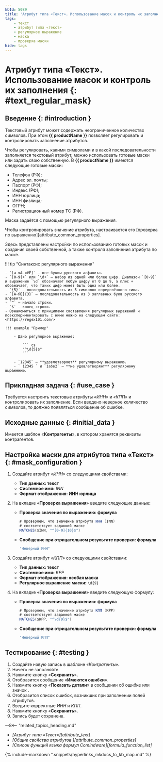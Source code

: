 ```yaml
---
kbId: 5089
title: 'Атрибут типа «Текст». Использование масок и контроль их заполнения'
tags:
    - текст
    - атрибут типа «текст»
    - регулярное выражение
    - маска
    - проверка маски
hide: tags
---
```


# Атрибут типа «Текст». Использование масок и контроль их заполнения {: #text_regular_mask}

## Введение {: #introduction }

Текстовый атрибут может содержать неограниченное количество символов. При этом **{{ productName }}** позволяет регулировать и контролировать заполнение атрибутов.

Чтобы регулировать, какими символами и в какой последовательности заполняется текстовый атрибут, можно использовать готовые маски или задать свою собственную. В **{{ productName }}** имеются следующие готовые маски:

- Телефон (РФ);
- Адрес эл. почты;
- Паспорт (РФ);
- Индекс (РФ);
- ИНН юрлица;
- ИНН физлица;
- ОГРН;
- Регистрационный номер ТС (РФ).

Маска задаётся с помощью регулярного выражения.

Чтобы контролировать значение атрибута, настраивается его [проверка по выражению][attribute_common_properties].

Здесь представлены настройки по использованию готовых масок и создания своей собственной, а также контроля заполнения атрибута по маске.

!!! tip "Синтаксис регулярного выражения"

    - `[а-яА-яёЁ]` — все буквы русского алфавита.
    - `[0-9]+` или `\d+` — набор из одной или более цифр. Диапазон `[0-9]` и выражение `\d` обозначают любую цифру от 0 до 9, а плюс + обозначает, что таких цифр может быть одна или более.
    - `{5}` — последовательность из 5 символов определённого типа.
    - `[А-ЯЁ]{3}` — последовательность из 3 заглавных букв русского алфавита.
    - `^` — начало строки.
    - `$` — конец строки.
    - Ознакомиться с принципами составления регулярных выражений и поэкспериментировать с ними можно на следующем сайте: <https://regex101.com/>

    !!! example "Пример"

        - Дано регулярное выражение:

            ``` cs
            "^\d{5}$"
            ```

        - `12345` — **удовлетворяет** регулярному выражению.
        - ` 12345 ` и `1абв2` — **не удовлетворяют** регулярному выражению.

## Прикладная задача {: #use_case }

Требуется настроить текстовые атрибуты _«ИНН»_ и _«КПП»_ и контролировать их заполнение. Если введено неверное количество символов, то должно появляться сообщение об ошибке.

## Исходные данные {: #initial_data }

Имеется шаблон «**Контрагенты**», в котором хранятся реквизиты контрагентов.

## Настройка маски для атрибутов типа «Текст» {: #mask_configuration }

1. Создайте атрибут _«ИНН»_ со следующими свойствами:

    - **Тип данных: текст**
    - **Системное имя:** _INN_
    - **Формат отображения: ИНН юрлица**

2. На вкладке «**Проверка выражения**» введите следующие данные:

    - **Проверка значения по выражению: формула**

        ``` cs
        # Проверяем, что значение атрибута ИНН (INN)
        # соответствует заданной маске
        MATCHES($INN, "^[0-9]{10}$")
        ```

    - **Сообщение при отрицательном результате проверки: формула**

        ``` cs
        "Неверный ИНН"
        ```

3. Создайте атрибут _«КПП»_ со следующими свойствами:

    - **Тип данных: текст**
    - **Системное имя:** _KPP_
    - **Формат отображения: особая маска**
    - **Регулярное выражение маски:** `\d{9}`

4. На вкладке «**Проверка выражения**» введите следующую формулу:

    - **Проверка значения по выражению: формула**

        ``` cs
        # Проверяем, что значение атрибута КПП (KPP)
        # соответствует заданной маске
        MATCHES($KPP, "^\d{9}$")
        ```

    - **Сообщение при отрицательном результате проверки: формула**

        ``` cs
        "Неверный КПП"
        ```

## Тестирование {: #testing }

1. Создайте новую запись в шаблоне _«Контрагенты»_.
2. Ничего не заполняйте.
3. Нажмите кнопку «**Сохранить**».
4. Отобразится сообщение «**Имеются ошибки**».
5. Нажмите кнопку «**Показать детали**» в сообщении об ошибке или значок <i class="fa-light  fa-exclamation-triangle"></i>.
6. Отобразится список ошибок, возникших при заполнении полей атрибутов.
7. Введите корректные _ИНН_ и _КПП_.
8. Нажмите кнопку «**Сохранить**».
9. Запись будет сохранена.

<div class="relatedTopics" markdown="block">

--8<-- "related_topics_heading.md"

- _[Атрибут типа «Текст»][attribute_text]_
- _[Общие свойства атрибутов ][attribute_common_properties]_
- _[Список функций языка формул Comindware][formula_function_list]_

</div>

{% include-markdown ".snippets/hyperlinks_mkdocs_to_kb_map.md" %}
